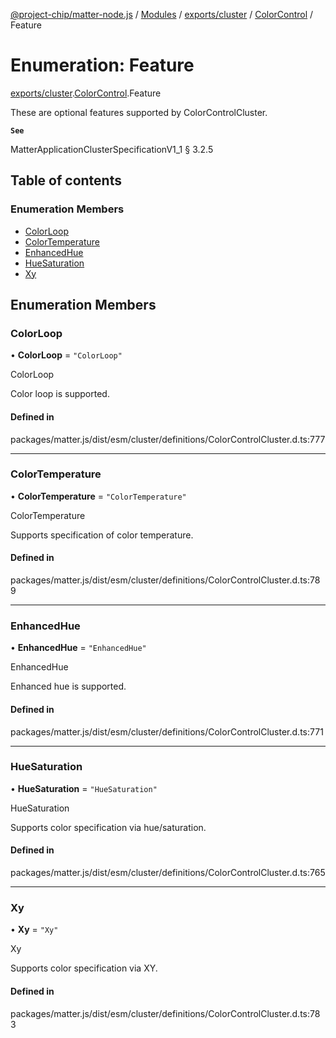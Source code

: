 [@project-chip/matter-node.js](../README.md) / [Modules](../modules.md) / [exports/cluster](../modules/exports_cluster.md) / [ColorControl](../modules/exports_cluster.ColorControl.md) / Feature

# Enumeration: Feature

[exports/cluster](../modules/exports_cluster.md).[ColorControl](../modules/exports_cluster.ColorControl.md).Feature

These are optional features supported by ColorControlCluster.

**`See`**

MatterApplicationClusterSpecificationV1_1 § 3.2.5

## Table of contents

### Enumeration Members

- [ColorLoop](exports_cluster.ColorControl.Feature.md#colorloop)
- [ColorTemperature](exports_cluster.ColorControl.Feature.md#colortemperature)
- [EnhancedHue](exports_cluster.ColorControl.Feature.md#enhancedhue)
- [HueSaturation](exports_cluster.ColorControl.Feature.md#huesaturation)
- [Xy](exports_cluster.ColorControl.Feature.md#xy)

## Enumeration Members

### ColorLoop

• **ColorLoop** = ``"ColorLoop"``

ColorLoop

Color loop is supported.

#### Defined in

packages/matter.js/dist/esm/cluster/definitions/ColorControlCluster.d.ts:777

___

### ColorTemperature

• **ColorTemperature** = ``"ColorTemperature"``

ColorTemperature

Supports specification of color temperature.

#### Defined in

packages/matter.js/dist/esm/cluster/definitions/ColorControlCluster.d.ts:789

___

### EnhancedHue

• **EnhancedHue** = ``"EnhancedHue"``

EnhancedHue

Enhanced hue is supported.

#### Defined in

packages/matter.js/dist/esm/cluster/definitions/ColorControlCluster.d.ts:771

___

### HueSaturation

• **HueSaturation** = ``"HueSaturation"``

HueSaturation

Supports color specification via hue/saturation.

#### Defined in

packages/matter.js/dist/esm/cluster/definitions/ColorControlCluster.d.ts:765

___

### Xy

• **Xy** = ``"Xy"``

Xy

Supports color specification via XY.

#### Defined in

packages/matter.js/dist/esm/cluster/definitions/ColorControlCluster.d.ts:783
